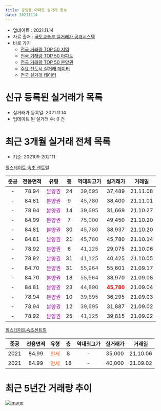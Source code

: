 ```yaml
---
title: 중앙동 아파트 실거래 정보
date: 20211114
---
```


* 업데이트 : 2021.11.14
* 자료 출처 : [국토교통부 실거래가 공개시스템](http://rt.molit.go.kr)
* 바로 가기
    * [전국 거래량 TOP 50 지역](https://apt-info.github.io/apt-trade-info/tr)
    * [전국 거래량 TOP 50 아파트](https://apt-info.github.io/apt-trade-info/ta)
    * [전국 거래량 TOP 50 분양권](https://apt-info.github.io/apt-trade-info/tb)
    * [주요 신도시 실거래 데이터](https://apt-info.github.io/apt-trade-info/newtown)
    * [전국 실거래 데이터](https://apt-info.github.io/apt-trade-info/all)



<script async src="https://pagead2.googlesyndication.com/pagead/js/adsbygoogle.js"></script>
<!-- 기본광고 -->
<ins class="adsbygoogle"
     style="display:block"
     data-ad-client="ca-pub-1142216861245946"
     data-ad-slot="4805727019"
     data-ad-format="auto"
     data-full-width-responsive="true"></ins>
<script>
     (adsbygoogle = window.adsbygoogle || []).push({});
</script>


# 신규 등록된 실거래가 목록

* 실거래가 등록일: 2021.11.14
* 업데이트 된 실거래 수: 0 건




<script async src="https://pagead2.googlesyndication.com/pagead/js/adsbygoogle.js"></script>
<!-- 기본광고 -->
<ins class="adsbygoogle"
     style="display:block"
     data-ad-client="ca-pub-1142216861245946"
     data-ad-slot="4805727019"
     data-ad-format="auto"
     data-full-width-responsive="true"></ins>
<script>
     (adsbygoogle = window.adsbygoogle || []).push({});
</script>


# 최근 3개월 실거래 전체 목록
* 기준: 202109-202111


[힐스테이트 속초 센트럴](https://search.naver.com/search.naver?query=%ED%9E%90%EC%8A%A4%ED%85%8C%EC%9D%B4%ED%8A%B8+%EC%86%8D%EC%B4%88+%EC%84%BC%ED%8A%B8%EB%9F%B4)

|준공|전용면적|유형|층|역대최고가|실거래가|거래일|
|:---:|:---:|:---:|:---:|:---:|:---:|:---:|
|-|78.94|<span style="color:#9C11A5">분양권</span>|24|<span style="color:#444444">39,695</span>|37,489|21.11.08|
|-|84.81|<span style="color:#9C11A5">분양권</span>|9|<span style="color:#444444">45,780</span>|38,400|21.11.01|
|-|78.94|<span style="color:#9C11A5">분양권</span>|14|<span style="color:#444444">39,695</span>|31,669|21.10.27|
|-|84.99|<span style="color:#9C11A5">분양권</span>|7|<span style="color:#444444">75,000</span>|49,450|21.10.20|
|-|84.81|<span style="color:#9C11A5">분양권</span>|30|<span style="color:#444444">45,780</span>|38,937|21.10.20|
|-|84.81|<span style="color:#9C11A5">분양권</span>|21|<span style="color:#444444">45,780</span>|45,780|21.10.14|
|-|78.92|<span style="color:#9C11A5">분양권</span>|6|<span style="color:#444444">41,125</span>|29,075|21.10.06|
|-|78.92|<span style="color:#9C11A5">분양권</span>|31|<span style="color:#444444">41,125</span>|40,425|21.10.05|
|-|84.70|<span style="color:#9C11A5">분양권</span>|31|<span style="color:#444444">55,964</span>|55,601|21.09.17|
|-|84.70|<span style="color:#9C11A5">분양권</span>|18|<span style="color:#444444">55,964</span>|38,970|21.09.08|
|-|84.81|<span style="color:#9C11A5">분양권</span>|23|<span style="color:#444444">44,890</span>|<b><span style="color:#FF0000">45,780</span></b>|21.09.04|
|-|78.94|<span style="color:#9C11A5">분양권</span>|10|<span style="color:#444444">39,695</span>|36,295|21.09.03|
|-|78.94|<span style="color:#9C11A5">분양권</span>|12|<span style="color:#444444">39,695</span>|31,887|21.09.02|
|-|78.92|<span style="color:#9C11A5">분양권</span>|25|<span style="color:#444444">41,125</span>|39,815|21.09.02|

[힐스테이트속초센트럴](https://search.naver.com/search.naver?query=%ED%9E%90%EC%8A%A4%ED%85%8C%EC%9D%B4%ED%8A%B8%EC%86%8D%EC%B4%88%EC%84%BC%ED%8A%B8%EB%9F%B4)

|준공|전용면적|유형|층|역대최고가|실거래가|거래일|
|:---:|:---:|:---:|:---:|:---:|:---:|:---:|
|2021|84.99|<span style="color:#FF5A00">전세</span>|8|<span style="color:#444444">-</span>|35,000|21.10.06|
|2021|84.99|<span style="color:#FF5A00">전세</span>|18|<span style="color:#444444">-</span>|40,000|21.09.02|



<script async src="https://pagead2.googlesyndication.com/pagead/js/adsbygoogle.js"></script>
<!-- 기본광고 -->
<ins class="adsbygoogle"
     style="display:block"
     data-ad-client="ca-pub-1142216861245946"
     data-ad-slot="4805727019"
     data-ad-format="auto"
     data-full-width-responsive="true"></ins>
<script>
     (adsbygoogle = window.adsbygoogle || []).push({});
</script>


# 최근 5년간 거래량 추이


<div style="width:100%;">
    <canvas id="deal_progress" height="200"></canvas>
</div>

<script>
new Chart(document.getElementById("deal_progress"), {
    type: 'line',
    data: {
        labels: ['18.08','18.09','18.10','18.11','18.12','19.01','19.02','19.03','19.04','19.05','19.07','19.08','19.09','19.11','20.01','20.02','20.03','20.04','20.05','20.06','20.07','20.08','20.09','20.10','20.11','20.12','21.01','21.02','21.03','21.04','21.05','21.06','21.07','21.08','21.09','21.10','21.11'],
        datasets: [{
            label: '매매/분양권',
            data: [7,16,3,9,4,3,4,14,2,2,1,1,1,2,1,1,2,4,1,1,5,6,4,1,7,21,4,7,6,8,9,6,7,3,6,6,2],
            borderColor: "rgba(66, 133, 243, 1)",
            backgroundColor: "rgba(66, 133, 243, 0.05)",
            borderWidth: 1,
            pointRadius: 0,
            fill: false,
            lineTension: 0
        },{
            label: '전/월세',
            data: [0,0,0,0,0,0,0,0,0,0,0,0,0,0,0,0,0,0,0,0,0,0,0,0,0,0,0,0,0,0,0,0,0,0,1,1,0],
            borderColor: "rgba(255, 90, 0, 1)",
            backgroundColor: "rgba(255, 90, 0, 0.05)",
            borderWidth: 1,
            pointRadius: 0,
            fill: false,
            lineTension: 0
        },{
            label: '합계',
            data: [7,16,3,9,4,3,4,14,2,2,1,1,1,2,1,1,2,4,1,1,5,6,4,1,7,21,4,7,6,8,9,6,7,3,7,7,2],
            borderColor: "rgba(0, 0, 0, 1)",
            backgroundColor: "rgba(0, 0, 0, 0.03)",
            borderWidth: 0.1,
            pointRadius: 0,
            fill: true,
            lineTension: 0
        }
        ]
    },
    options: {
        responsive: true,
        title: {
            display: false
        },
        tooltips: {
            mode: 'index',
            intersect: false
        },
        hover: {
            mode: 'nearest',
            intersect: true
        },
        scales: {
            xAxes: [{
                display: true,
                scaleLabel: {
                    display: true,
                    labelString: '년/월'
                }
            }],
            yAxes: [{
                display: true,
                ticks: {
                    suggestedMin: 0,
                },
                scaleLabel: {
                    display: true,
                    labelString: '실거래 수'
                }
            }]
        }
    }
});

</script>


[![image](https://apt-info.github.io/images/2020-01-03-apt-trade-info/1024x500.png)](https://play.google.com/store/apps/details?id=com.aptinfo.apttradeinfo)

